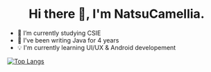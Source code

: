 <h1 align=center> Hi there 👋, I'm NatsuCamellia. </h1>

- 🔭 I’m currently studying CSIE
- 🌱 I’ve been writing Java for 4 years
- 💡 I'm currently learning UI/UX & Android developement

[![Top Langs](https://github-readme-stats.vercel.app/api/top-langs/?username=NatsuCamellia&langs_count=8)](https://github.com/NatsuCamellia/github-readme-stats)

